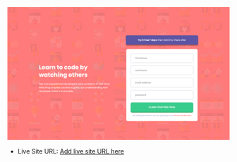 ![](./design/screenshot-desktop.png)

- Live Site URL: [Add live site URL here](https://your-live-site-url.com)
